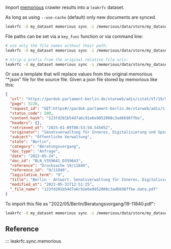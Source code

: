 Import [memorious](https://github.com/alephdata/memorious) crawler results into a `leakrfc` dataset.

As long as using `--use-cache` (default) only new documents are synced.

```bash
leakrfc -d my_dataset memorious sync -i /memorious/data/store/my_dataset
```

File paths can be set via a `key_func` function or via command line:

```bash
# use only the file names without their path:
leakrfc -d my_dataset memorious sync -i /memorious/data/store/my_dataset --name-only

# strip a prefix from the original relative file urls:
leakrfc -d my_dataset memorious sync -i /memorious/data/store/my_dataset --strip-prefix "assets/docs"
```

Or use a template that will replace values from the original memorious "*.json" file for the source file. Given a json file stored by memorious like this:

```json
{
  "url": "https://pardok.parlament-berlin.de/starweb/adis/citat/VT/19/SchrAnfr/S19-11840.pdf",
  "page": 5228,
  "request_id": "GET:https#//pardok.parlament-berlin.de/starweb/adis/citat/VT/19/SchrAnfr/S19-11840.pdf",
  "status_code": 200,
  "content_hash": "123fd201b54d7a6c91e6e9852008c3ad6698ffbe",
  "headers": {},
  "retrieved_at": "2025-01-09T08:53:58.545052",
  "originator": "Senatsverwaltung für Inneres, Digitalisierung und Sport",
  "subject": "Öffentliche Verwaltung",
  "state": "Berlin",
  "category": "Beratungsvorgang",
  "doc_type": "Anfrage",
  "date": "2022-05-24",
  "doc_id": "BLN_V359641_D359643",
  "reference": "Drucksache 19/11840",
  "reference_id": "9/11840",
  "legislative_term": "9",
  "title": "Berlin - Antwort. Senatsverwaltung für Inneres, Digitalisierung und Sport - Drucksache 19/11840, 24.05.2022",
  "modified_at": "2022-05-31T12:51:25",
  "_file_name": "123fd201b54d7a6c91e6e9852008c3ad6698ffbe.data.pdf"
}
```

To import this file as "2022/05/Berlin/Beratungsvorgang/19-11840.pdf":

```bash
leakrfc -d my_dataset memorious sync -i /memorious/data/store/my_dataset --key-template "{{ date[:4] }}/{{ date[5:7] }}/{{ state }}/{{ category }}/{{ reference.replace('/','-') }}.{{ url.split('.')[-1] }}"
```


## Reference

::: leakrfc.sync.memorious
